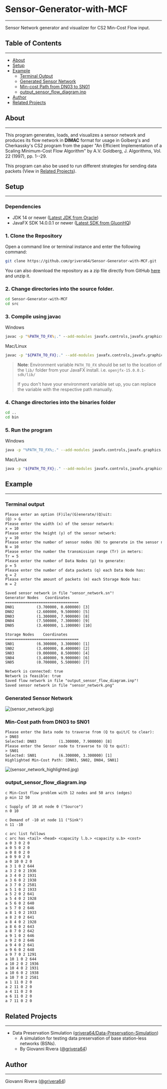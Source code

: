 # Sensor-Generator-with-MCF

---
Sensor Network generator and visualizer for CS2 Min-Cost Flow input.

## Table of Contents

---
- [About](#about)
- [Setup](#setup)
- [Example](#example)
  - [Terminal Output](#terminal-output)
  - [Generated Sensor Network](#generated-sensor-network)
  - [Min-cost Path from DN03 to SN01](#min-cost-path-from-dn03-to-sn01)
  - [output_sensor_flow_diagram.inp](#outputsensorflowdiagraminp)
- [Author](#author)
- [Related Projects](#related-projects)

## About

---
This program generates, loads, and visualizes a sensor network and produces its flow network in **DIMAC** format for usage in
Golberg's and Cherkassky's CS2 program from the paper "An Efficient Implementation of a Scaling Minimum-Cost Flow
Algorithm" by A.V. Goldberg, J. Algorithms, Vol. 22 (1997), pp. 1--29.

This program can also be used to run different strategies for sending data packets (View in [Related Projects](#related-projects)).

## Setup

---

### Dependencies

- JDK 14 or newer ([Latest JDK from Oracle](https://www.oracle.com/java/technologies/downloads/))
- JavaFX SDK 14.0.0.1 or newer ([Latest SDK from GluonHQ](https://openjfx.io/openjfx-docs/#introduction))

### 1. Clone the Repository

Open a command line or terminal instance and enter the following command:
```sh
git clone https://github.com/grivera64/Sensor-Generator-with-MCF.git
```

You can also download the repository as a zip file directly
from GitHub [here](https://github.com/grivera64/Sensor-Generator-with-MCF/archive/refs/heads/main.zip) and unzip it.

### 2. Change directories into the source folder.

```sh
cd Sensor-Generator-with-MCF
cd src
```

### 3. Compile using javac

Windows
```bat
javac -p "%PATH_TO_FX%;." --add-modules javafx.controls,javafx.graphics,javafx.swing *.java -d ../bin
```

Mac/Linux
```sh
javac -p "${PATH_TO_FX};." --add-modules javafx.controls,javafx.graphics,javafx.swing *.java -d ../bin
```

> **Note**: Environment variable `PATH_TO_FX` should be set to the location of the `lib/` folder from your JavaFX install. i.e. `openjfx-15.0.0.1-sdk/lib/`
>
> If you don't have your environment variable set up, you can replace the variable with the respective path manually.

### 4. Change directories into the binaries folder

```sh
cd ..
cd bin
```

### 5. Run the program
Windows
```sh
java -p "%PATH_TO_FX%;." --add-modules javafx.controls,javafx.graphics,javafx.swing SensorToFlowNetworkMain 
```

Mac/Linux
```sh
java -p "${PATH_TO_FX};." --add-modules javafx.controls,javafx.graphics,javafx.swing SensorToFlowNetworkMain 
```

## Example

---
### Terminal output

```txt
Please enter an option (F)ile/(G)enerate/(Q)uit:
(Q) > G
Please enter the width (x) of the sensor network:
x = 10
Please enter the height (y) of the sensor network:
y = 10
Please enter the number of sensor nodes (N) to generate in the sensor network:
N = 10
Please enter the number the transmission range (Tr) in meters:
Tr = 5
Please enter the number of Data Nodes (p) to generate:
p = 5
Please enter the number of data packets (q) each Data Node has:
q = 2
Please enter the amount of packets (m) each Storage Node has:
m = 2

Saved sensor network in file "sensor_network.sn"!
Generator Nodes   Coordinates
=================================
DN01          (3.700000, 0.600000) [3]
DN02          (2.600000, 9.500000) [5]
DN03          (1.300000, 7.900000) [8]
DN04          (7.500000, 7.300000) [9]
DN05          (3.400000, 1.100000) [10]

Storage Nodes    Coordinates
=================================
SN01          (6.300000, 3.300000) [1]
SN02          (3.400000, 8.400000) [2]
SN03          (9.000000, 8.500000) [4]
SN04          (3.400000, 9.900000) [6]
SN05          (0.700000, 5.500000) [7]

Network is connected: true
Network is feasible: true
Saved flow network in file "output_sensor_flow_diagram.inp"!
Saved sensor network in file "sensor_network.png"
```

### Generated Sensor Network

![(sensor_network.jpg)](res/sensor_network.jpg)

### Min-Cost path from DN03 to SN01

```txt
Please enter the Data node to traverse from (Q to quit/C to clear):
> DN03
Selected: DN03          (1.300000, 7.900000) [8]
Please enter the Sensor node to traverse to (Q to quit):
> SN01
Selected: SN01          (6.300000, 3.300000) [1]
Highlighted Min-Cost Path: [DN03, SN02, DN04, SN01]
```

![(sensor_network_highlighted.jpg)](res/sensor_network_highlighted.jpg)

### output_sensor_flow_diagram.inp

```txt
c Min-Cost flow problem with 12 nodes and 50 arcs (edges)
p min 12 50

c Supply of 10 at node 0 ("Source")
n 0 10

c Demand of -10 at node 11 ("Sink")
n 11 -10

c arc list follows
c arc has <tail> <head> <capacity l.b.> <capacity u.b> <cost>
a 0 3 0 2 0
a 0 5 0 2 0
a 0 8 0 2 0
a 0 9 0 2 0
a 0 10 0 2 0
a 3 1 0 2 644
a 3 2 0 2 1936
a 3 4 0 2 1931
a 3 6 0 2 1938
a 3 7 0 2 2581
a 5 1 0 2 1933
a 5 2 0 2 641
a 5 4 0 2 1928
a 5 6 0 2 640
a 5 7 0 2 646
a 8 1 0 2 1933
a 8 2 0 2 641
a 8 4 0 2 1928
a 8 6 0 2 643
a 8 7 0 2 642
a 9 1 0 2 646
a 9 2 0 2 646
a 9 4 0 2 641
a 9 6 0 2 648
a 9 7 0 2 1291
a 10 1 0 2 644
a 10 2 0 2 1936
a 10 4 0 2 1931
a 10 6 0 2 1938
a 10 7 0 2 2581
a 1 11 0 2 0
a 2 11 0 2 0
a 4 11 0 2 0
a 6 11 0 2 0
a 7 11 0 2 0

```

## Related Projects

---
- Data Preservation Simulation ([grivera64/Data-Preservation-Simulation](https://github.com/grivera64/Data-Preservation-Simulation))
  - A simulation for testing data preservation of base station-less networks (BSNs).
  - By Giovanni Rivera ([@grivera64](https://github.com/grivera64)) 

## Author

---
Giovanni Rivera ([@grivera64](https://github.com/grivera64))
